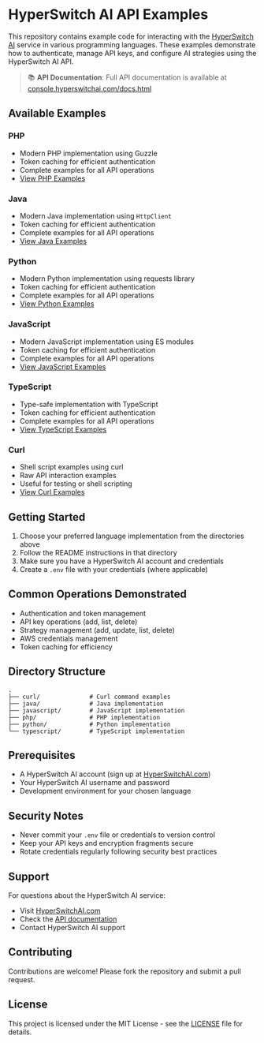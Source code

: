 # HyperSwitch AI API Examples

This repository contains example code for interacting with the [HyperSwitch AI](https://HyperSwitchAI.com) service in various programming languages. These examples demonstrate how to authenticate, manage API keys, and configure AI strategies using the HyperSwitch AI API.

> 📚 **API Documentation**: Full API documentation is available at [console.hyperswitchai.com/docs.html](https://console.hyperswitchai.com/docs.html)

## Available Examples

### PHP
- Modern PHP implementation using Guzzle
- Token caching for efficient authentication
- Complete examples for all API operations
- [View PHP Examples](./php)

### Java
- Modern Java implementation using `HttpClient`
- Token caching for efficient authentication
- Complete examples for all API operations
- [View Java Examples](./java)

### Python
- Modern Python implementation using requests library
- Token caching for efficient authentication
- Complete examples for all API operations
- [View Python Examples](./python)

### JavaScript
- Modern JavaScript implementation using ES modules
- Token caching for efficient authentication
- Complete examples for all API operations
- [View JavaScript Examples](./javascript)

### TypeScript
- Type-safe implementation with TypeScript
- Token caching for efficient authentication
- Complete examples for all API operations
- [View TypeScript Examples](./typescript)

### Curl
- Shell script examples using curl
- Raw API interaction examples
- Useful for testing or shell scripting
- [View Curl Examples](./curl)

## Getting Started

1. Choose your preferred language implementation from the directories above
2. Follow the README instructions in that directory
3. Make sure you have a HyperSwitch AI account and credentials
4. Create a `.env` file with your credentials (where applicable)

## Common Operations Demonstrated

- Authentication and token management
- API key operations (add, list, delete)
- Strategy management (add, update, list, delete)
- AWS credentials management
- Token caching for efficiency

## Directory Structure

```
.
├── curl/              # Curl command examples
├── java/              # Java implementation
├── javascript/        # JavaScript implementation
├── php/               # PHP implementation
├── python/            # Python implementation
└── typescript/        # TypeScript implementation
```

## Prerequisites

- A HyperSwitch AI account (sign up at [HyperSwitchAI.com](https://HyperSwitchAI.com))
- Your HyperSwitch AI username and password
- Development environment for your chosen language

## Security Notes

- Never commit your `.env` file or credentials to version control
- Keep your API keys and encryption fragments secure
- Rotate credentials regularly following security best practices

## Support

For questions about the HyperSwitch AI service:
- Visit [HyperSwitchAI.com](https://HyperSwitchAI.com)
- Check the [API documentation](https://console.hyperswitchai.com/docs.html)
- Contact HyperSwitch AI support

## Contributing

Contributions are welcome! Please fork the repository and submit a pull request.

## License

This project is licensed under the MIT License - see the [LICENSE](LICENSE) file for details.


